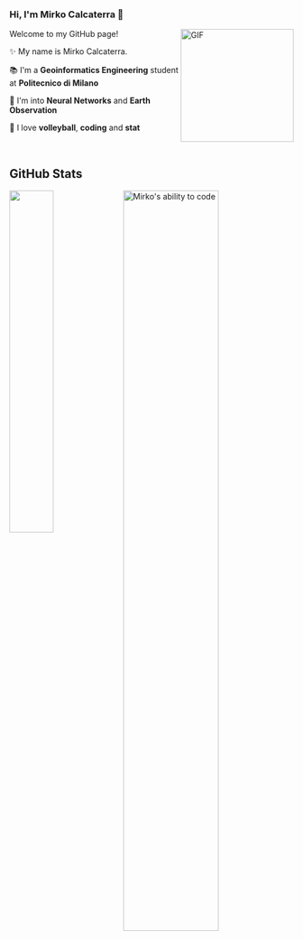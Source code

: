 ### Hi, I'm Mirko Calcaterra 👋

<img align="right" alt="GIF" height="200px" src="giphy.gif" />

Welcome to my GitHub page!

✨ My name is Mirko Calcaterra.

📚 I'm a **Geoinformatics Engineering** student at **Politecnico di Milano**

🔭 I'm into **Neural Networks** and **Earth Observation**

💬 I love **volleyball**, **coding** and **stat**

<br/> 

<h2> GitHub Stats </h2> 
<a href="https://github.com/Rkmomi98/github-readme-stats"><img align="left" width="39.4%" src="https://github-readme-stats.vercel.app/api/top-langs/?username=Rkmomi98&layout=donut&theme=merko" /></a>
<img width="58%" src="https://github-readme-stats.vercel.app/api?username=Rkmomi98&theme=merko&show_icons=true" alt="Mirko's ability to code" />

<!--

![emmalod's GitHub stats](https://github-readme-stats.vercel.app/api?username=emmalod&theme=merko&show_icons=true)
[![Top Langs](https://github-readme-stats.vercel.app/api/top-langs/?username=emmalod&layout=donut&theme=merko)](https://github.com/emmalod/github-readme-stats)

-->

<!--
**Rkomi98/Rkomi98** is a ✨ _special_ ✨ repository because its `README.md` (this file) appears on your GitHub profile.

Here are some ideas to get you started:

- 🔭 I’m currently working on ...
- 🌱 I’m currently learning ...
- 👯 I’m looking to collaborate on ...
- 🤔 I’m looking for help with ...
- 💬 Ask me about ...
- 📫 How to reach me: ...
- 😄 Pronouns: ...
- ⚡ Fun fact: ...
-->
